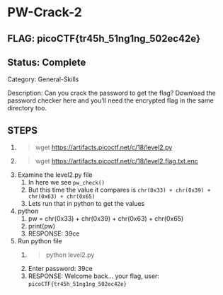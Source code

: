 # PW-Crack-2

## FLAG: picoCTF{tr45h_51ng1ng_502ec42e}

## Status: Complete

Category: General-Skills

Description: Can you crack the password to get the flag? Download the password checker here and you'll need the encrypted flag in the same directory too.

## STEPS

1. > wget <https://artifacts.picoctf.net/c/18/level2.py>
2. > wget <https://artifacts.picoctf.net/c/18/level2.flag.txt.enc>
3. Examine the level2.py file
   1. In here we see `pw_check()`
   2. But this time the value it compares is `chr(0x33) + chr(0x39) + chr(0x63) + chr(0x65)`
   3. Lets run that in python to get the values
4. python
   1. pw = chr(0x33) + chr(0x39) + chr(0x63) + chr(0x65)
   2. print(pw)
   3. RESPONSE: 39ce
5. Run python file
   1. > python level2.py
   2. Enter password: 39ce
   3. RESPONSE: Welcome back... your flag, user: `picoCTF{tr45h_51ng1ng_502ec42e}`
